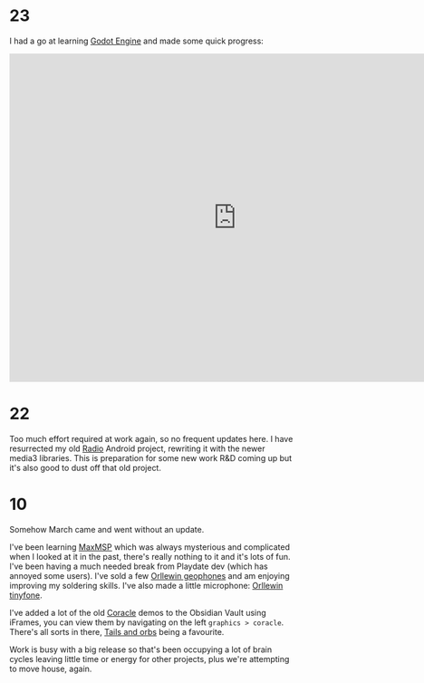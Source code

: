 # 23

I had a go at learning [Godot Engine](https://godotengine.org/) and made some quick progress:
<iframe width="800" height="580" src="https://www.youtube.com/embed/fDn0hrM2fOo" title="Godot Engine test" frameborder="0" allow="accelerometer; autoplay; clipboard-write; encrypted-media; gyroscope; picture-in-picture; web-share" referrerpolicy="strict-origin-when-cross-origin" allowfullscreen></iframe>

# 22

Too much effort required at work again, so no frequent updates here. I have resurrected my old [Radio](../software/Radio.md) Android project, rewriting it with the newer media3 libraries. This is preparation for some new work R&D coming up but it's also good to dust off that old project.
# 10

Somehow March came and went without an update.

I've been learning [MaxMSP](../audio/maxmsp/MaxMSP.md) which was always mysterious and complicated when I looked at it in the past, there's really nothing to it and it's lots of fun. I've been having a much needed break from Playdate dev (which has annoyed some users). I've sold a few [Orllewin geophones](../shop/Orllewin%20geophone.md) and am enjoying improving my soldering skills. I've also made a little microphone: [Orllewin tinyfone](../hardware/Orllewin%20tinyfone.md).

I've added a lot of the old [Coracle](../software/Coracle.md) demos to the Obsidian Vault using iFrames, you can view them by navigating on the left `graphics > coracle`. There's all sorts in there, [Tails and orbs](../graphics/coracle/Tails%20and%20orbs.md) being a favourite.

Work is busy with a big release so that's been occupying a lot of brain cycles leaving little time or energy for other projects, plus we're attempting to move house, again.


